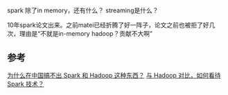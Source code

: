 




##

spark 除了in memory，还有什么？
streaming是什么？





10年spark论文出来。之前matei已经折腾了好一阵子，论文之前也被拒了好几次，理由是“不就是in-memory hadoop？贡献不大啊”



## 参考
[为什么在中国搞不出 Spark 和 Hadoop 这种东西？](https://www.zhihu.com/question/35548022)
[与 Hadoop 对比，如何看待 Spark 技术？](https://www.zhihu.com/question/26568496)
